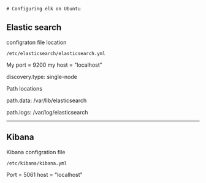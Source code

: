     # Configuring elk on Ubuntu

## Elastic search
configraton file location

`/etc/elasticsearch/elasticsearch.yml`

My port = 9200
my host = "localhost"

discovery.type: single-node

Path locations

path.data: /var/lib/elasticsearch

path.logs: /var/log/elasticsearch

-------------------------------------------------

## Kibana

Kibana configration file 

`/etc/kibana/kibana.yml`

Port = 5061
host = "localhost"
